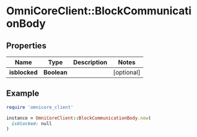 # OmniCoreClient::BlockCommunicationBody

## Properties

| Name | Type | Description | Notes |
| ---- | ---- | ----------- | ----- |
| **isblocked** | **Boolean** |  | [optional] |

## Example

```ruby
require 'omnicore_client'

instance = OmniCoreClient::BlockCommunicationBody.new(
  isblocked: null
)
```

